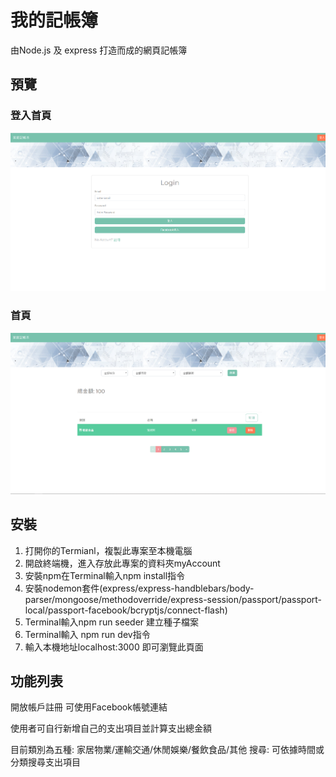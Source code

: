 # 我的記帳簿

由Node.js 及 express 打造而成的網頁記帳簿

## 預覽

### 登入首頁

![image](https://github.com/hijerry1007/myAccount/blob/master/photos/login.png)

### 首頁

![image](https://github.com/hijerry1007/myAccount/blob/master/photos/homepage.png)


## 安裝

1. 打開你的Termianl，複製此專案至本機電腦 
2. 開啟終端機，進入存放此專案的資料夾myAccount
3. 安裝npm在Terminal輸入npm install指令
4. 安裝nodemon套件(express/express-handblebars/body-parser/mongoose/methodoverride/express-session/passport/passport-local/passport-facebook/bcryptjs/connect-flash) 
5. Terminal輸入npm run seeder 建立種子檔案
6. Terminal輸入 npm run dev指令
7. 輸入本機地址localhost:3000 即可瀏覽此頁面

## 功能列表

開放帳戶註冊
可使用Facebook帳號連結

使用者可自行新增自己的支出項目並計算支出總金額

目前類別為五種: 家居物業/運輸交通/休閒娛樂/餐飲食品/其他
搜尋: 可依據時間或分類搜尋支出項目
